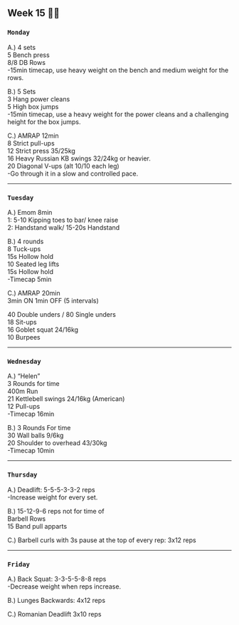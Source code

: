 ## Week 15  :polar_bear: 

### `Monday`     
A.) 4 sets  
5 Bench press  
8/8 DB Rows  
-15min timecap, use heavy weight on the bench and medium weight for the rows.  

B.) 5 Sets  
3 Hang power cleans  
5 High box jumps  
-15min timecap, use a heavy weight for the power cleans and a challenging  height for the box jumps.  

C.) AMRAP 12min  
8 Strict pull-ups   
12 Strict press 35/25kg  
16 Heavy Russian KB swings 32/24kg or heavier.    
20 Diagonal V-ups (alt 10/10 each leg)  
-Go through it in a slow and controlled pace.   
       


---
### `Tuesday`
A.) Emom 8min  
1: 5-10 Kipping toes to bar/ knee raise  
2: Handstand walk/ 15-20s Handstand  

B.) 4 rounds  
8 Tuck-ups   
15s Hollow hold  
10 Seated leg lifts  
15s Hollow hold  
-Timecap 5min   
 
C.) AMRAP 20min  
3min ON 1min OFF (5 intervals)   

40 Double unders / 80 Single unders  
18 Sit-ups  
16 Goblet squat 24/16kg  
10 Burpees    
  
    

----
### `Wednesday`
A.) “Helen”  
3 Rounds for time  
400m Run   
21 Kettlebell swings 24/16kg (American)   
12 Pull-ups   
-Timecap 16min    

B.) 3 Rounds For time   
30 Wall balls 9/6kg   
20 Shoulder to overhead 43/30kg   
-Timecap 10min    

  

----
### `Thursday`  
A.) Deadlift: 5-5-5-3-3-2 reps  
-Increase weight for every set.  

B.) 15-12-9-6 reps not for time of   
Barbell Rows   
15 Band pull apparts   

C.) Barbell curls with 3s pause at the top of every rep: 3x12 reps   

---
### `Friday` 
A.) Back Squat: 3-3-5-5-8-8 reps  
-Decrease weight when reps increase.  

B.) Lunges Backwards: 4x12 reps  

C.) Romanian Deadlift 3x10 reps  